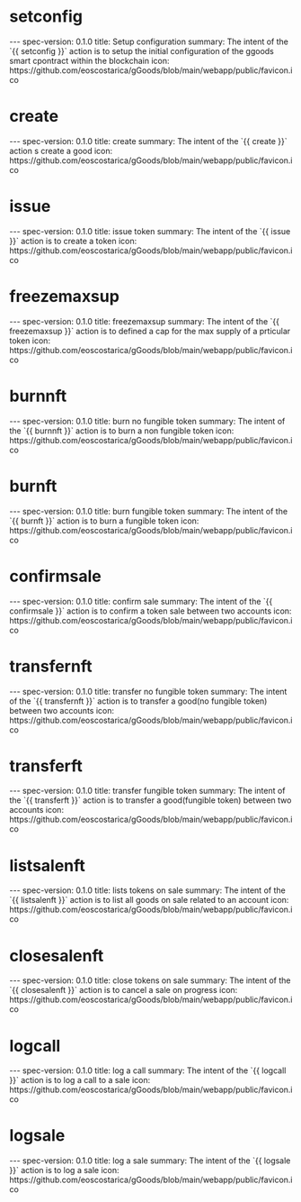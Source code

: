 <h1 class="contract">setconfig</h1>
---
spec-version: 0.1.0
title: Setup configuration 
summary: The intent of the `{{ setconfig }}` action is to setup the initial configuration
of the ggoods smart cpontract within the blockchain
icon:  https://github.com/eoscostarica/gGoods/blob/main/webapp/public/favicon.ico

<h1 class="contract">create</h1>
---
spec-version: 0.1.0
title: create
summary: The intent of the `{{ create }}` action s create a good 
icon:  https://github.com/eoscostarica/gGoods/blob/main/webapp/public/favicon.ico

<h1 class="contract">issue</h1>
---
spec-version: 0.1.0
title: issue token
summary: The intent of the `{{ issue }}` action is to create a token
icon:  https://github.com/eoscostarica/gGoods/blob/main/webapp/public/favicon.ico


<h1 class="contract">freezemaxsup</h1>
---
spec-version: 0.1.0
title: freezemaxsup
summary: The intent of the `{{ freezemaxsup }}` action is to defined a cap for the max
supply of a prticular token 
icon:  https://github.com/eoscostarica/gGoods/blob/main/webapp/public/favicon.ico


<h1 class="contract">burnnft</h1>
---
spec-version: 0.1.0
title: burn no fungible token
summary: The intent of the `{{ burnnft }}` action is to burn a non fungible token
icon:  https://github.com/eoscostarica/gGoods/blob/main/webapp/public/favicon.ico


<h1 class="contract">burnft</h1>
---
spec-version: 0.1.0
title: burn fungible token
summary: The intent of the `{{ burnft }}` action is to burn a  fungible token
icon:  https://github.com/eoscostarica/gGoods/blob/main/webapp/public/favicon.ico

<h1 class="contract">confirmsale</h1>
---
spec-version: 0.1.0
title: confirm sale
summary: The intent of the `{{ confirmsale }}` action is to confirm a token sale between two
accounts
icon:  https://github.com/eoscostarica/gGoods/blob/main/webapp/public/favicon.ico

<h1 class="contract">transfernft</h1>
---
spec-version: 0.1.0
title: transfer no fungible token
summary: The intent of the `{{ transfernft }}` action is to transfer a good(no fungible token) between
two accounts
icon:  https://github.com/eoscostarica/gGoods/blob/main/webapp/public/favicon.ico

<h1 class="contract">transferft</h1>
---
spec-version: 0.1.0
title: transfer fungible token
summary: The intent of the `{{ transferft }}` action is to transfer a good(fungible token) between
two accounts
icon:  https://github.com/eoscostarica/gGoods/blob/main/webapp/public/favicon.ico

<h1 class="contract">listsalenft</h1>
---
spec-version: 0.1.0
title: lists tokens on sale
summary: The intent of the `{{ listsalenft }}` action is to list all goods on sale related
to an account
icon:  https://github.com/eoscostarica/gGoods/blob/main/webapp/public/favicon.ico

<h1 class="contract">closesalenft</h1>
---
spec-version: 0.1.0
title: close tokens on sale
summary: The intent of the `{{ closesalenft }}` action is to cancel a sale on progress
icon:  https://github.com/eoscostarica/gGoods/blob/main/webapp/public/favicon.ico

<h1 class="contract">logcall</h1>
---
spec-version: 0.1.0
title: log a call
summary: The intent of the `{{ logcall }}` action is to log a call to a sale
icon:  https://github.com/eoscostarica/gGoods/blob/main/webapp/public/favicon.ico

<h1 class="contract">logsale</h1>
---
spec-version: 0.1.0
title: log a sale
summary: The intent of the `{{ logsale }}` action is to log a sale
icon:  https://github.com/eoscostarica/gGoods/blob/main/webapp/public/favicon.ico

